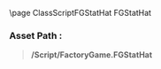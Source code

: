 \page ClassScriptFGStatHat FGStatHat
### Asset Path :
<b><blockquote>/Script/FactoryGame.FGStatHat</blockquote></b>
